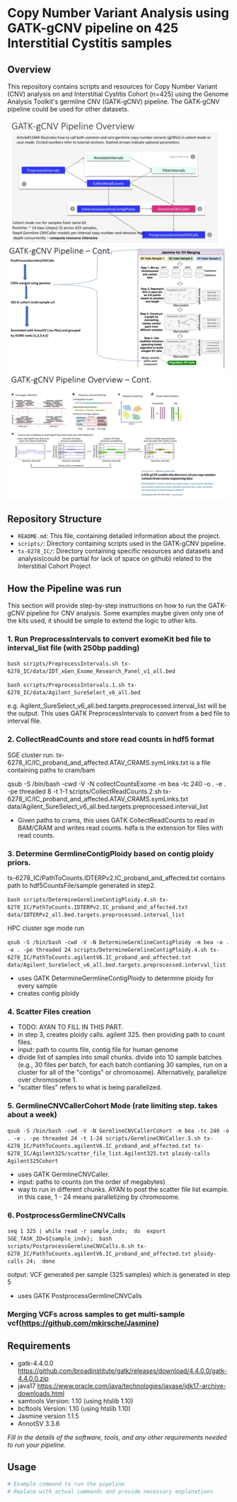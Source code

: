 # Copy Number Variant Analysis using GATK-gCNV pipeline on 425 Interstitial Cystitis samples

## Overview
This repository contains scripts and resources for Copy Number Variant (CNV) analysis on and Interstitial Cystitis Cohort (n=425) using the Genome Analysis Toolkit's germline CNV (GATK-gCNV) pipeline.
The GATK-gCNV pipeline could be used for other datasets.

![GATK-gCNV pipeline overview-1](tx-6278_IC/Slide4.jpg)  
![GATK-gCNV pipeline overview-2](tx-6278_IC/Slide6.jpg)
![GATK-gCNV pipeline overview-3](tx-6278_IC/Slide5.jpg)

## Repository Structure
- `README.md`: This file, containing detailed information about the project.
- `scripts/`: Directory containing scripts used in the GATK-gCNV pipeline.
- `tx-6278_IC/`: Directory containing specific resources and datasets and analysis(could be partial for lack of space on github) related to the Interstitial Cohort Project

## How the Pipeline was run
This section will provide step-by-step instructions on how to run the GATK-gCNV pipeline for CNV analysis. Some examples maybe given only one of
the kits used, it should be simple to extend the logic to other kits.

### 1. Run PreprocessIntervals to convert exomeKit bed file to interval_list file (with 250bp padding)
`bash scripts/PreprocessIntervals.sh tx-6278_IC/data/IDT_xGen_Exome_Research_Panel_v1_all.bed`

`bash scripts/PreprocessIntervals.1.sh tx-6278_IC/data/Agilent_SureSelect_v6_all.bed`

e.g. Agilent_SureSelect_v6_all.bed.targets.preprocessed.interval_list will be the output. This uses GATK PreprocessIntervals to convert from a bed file to interval file.

### 2. CollectReadCounts and store read counts in hdf5 format

SGE cluster run.
tx-6278_IC/IC_proband_and_affected.ATAV_CRAMS.symLinks.txt is a file containing paths to cram/bam

qsub -S /bin/bash -cwd -V -N collectCountsExome -m bea -tc 240 -o . -e . -pe threaded 8 -t 1-1 scripts/CollectReadCounts.2.sh tx-6278_IC/IC_proband_and_affected.ATAV_CRAMS.symLinks.txt data/Agilent_SureSelect_v6_all.bed.targets.preprocessed.interval_list

- Given paths to crams, this uses GATK CollectReadCounts to read in BAM/CRAM and writes read counts. hdfa is the extension for files with read counts. 


### 3. Determine GermlineContigPloidy based on contig ploidy priors.

tx-6278_IC/PathToCounts.IDTERPv2.IC_proband_and_affected.txt contains path to hdf5CountsFile/sample generated in step2.

`bash scripts/DetermineGermlineContigPloidy.4.sh tx-6278_IC/PathToCounts.IDTERPv2.IC_proband_and_affected.txt data/IDTERPv2_all.bed.targets.preprocessed.interval_list`

HPC cluster sge mode run

`qsub -S /bin/bash -cwd -V -N DetermineGermlineContigPloidy -m bea -o . -e . -pe threaded 24 scripts/DetermineGermlineContigPloidy.4.sh tx-6278_IC/PathToCounts.agilentV6.IC_proband_and_affected.txt data/Agilent_SureSelect_v6_all.bed.targets.preprocessed.interval_list`

- uses GATK DetermineGermlineContigPloidy to determine ploidy for every sample
- creates contig ploidy

### 4. Scatter Files creation

- TODO: AYAN TO FILL IN THIS PART. 
- in step 3, creates ploidy calls. agilent 325. then providing path to count files. 
- input: path to counts file, contig file for human genome
- divide list of samples into small chunks. divide into 10 sample batches (e.g., 30 files per batch, for each batch contianing 30 samples, run on a cluster for all of the "contigs" or chromosome). Alternatively, parallelize over chromosome 1. 
- "scatter files" refers to what is being parallelized.

### 5. GermlineCNVCallerCohort Mode (rate limiting step. takes about a week)

`qsub -S /bin/bash -cwd -V -N GermlineCNVCallerCohort -m bea -tc 240 -o . -e . -pe threaded 24 -t 1-24 scripts/GermlineCNVCaller.5.sh tx-6278_IC/PathToCounts.agilentV6.IC_proband_and_affected.txt tx-6278_IC/Agilent325/scatter_file_list.Agilent325.txt ploidy-calls Agilent325Cohort`

- uses GATK GermlineCNVCaller.
- input: paths to counts (on the order of megabytes)
- way to run in different chunks. AYAN to post the scatter file list example. in this case, 1 - 24 means parallelizing by chromosome.

### 6. PostprocessGermlineCNVCalls

`seq 1 325 | while read -r sample_indx; 
do 
  export SGE_TASK_ID=${sample_indx}; 
  bash scripts/PostprocessGermlineCNVCalls.6.sh tx-6278_IC/PathToCounts.agilentV6.IC_proband_and_affected.txt ploidy-calls 24; 
done`

output: VCF generated per sample (325 samples) which is generated in step 5
- uses GATK PostprocessGermlineCNVCalls

### Merging VCFs across samples to get multi-sample vcf(https://github.com/mkirsche/Jasmine)


## Requirements
- gatk-4.4.0.0 https://github.com/broadinstitute/gatk/releases/download/4.4.0.0/gatk-4.4.0.0.zip
- java17 https://www.oracle.com/java/technologies/javase/jdk17-archive-downloads.html
- samtools Version: 1.10 (using htslib 1.10)
- bcftools Version: 1.10 (using htslib 1.10)
- Jasmine version 1.1.5
- AnnotSV 3.3.6

*Fill in the details of the software, tools, and any other requirements needed to run your pipeline.*

## Usage
```bash
# Example command to run the pipeline
# Replace with actual commands and provide necessary explanations
